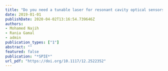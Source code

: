 ```yaml
---
title: "Do you need a tunable laser for resonant cavity optical sensors?"
date: 2019-01-01
publishDate: 2020-04-02T13:16:54.739646Z
authors: 
- Mohamed Najih
- Rania Gamal
- admin
publication_types: ["1"]
abstract: ""
featured: false
publication: "*SPIE*"
url_pdf: "https://doi.org/10.1117/12.2522352"
---
```


